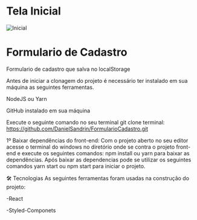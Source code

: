 # Tela Inicial
![Inicial](https://user-images.githubusercontent.com/40778725/161863197-8ba2af2b-55d0-465a-b085-13b81de2d234.png)

# Formulario de Cadastro
Formulario de cadastro que salva no localStorage

Antes de iniciar a clonagem do projeto é necessário ter instalado em sua máquina as seguintes ferramentas.

NodeJS ou Yarn

GitHub instalado em sua máquina

Execute o seguinte comando no seu terminal git clone terminal: https://github.com/DanielSandrin/FormularioCadastro.git

1º Baixar dependências do front-end: Com o projeto aberto no seu editor acesse o terminal do windows no diretório onde se contra o projeto front-end e execute os seguintes comandos: npm install ou yarn para baixar as dependências. Após baixar as dependencias pode se utilizar os seguintes comandos yarn start ou npm start para iniciar o projeto.

🛠 Tecnologias
As seguintes ferramentas foram usadas na construção do projeto:

-React

-Styled-Componets
